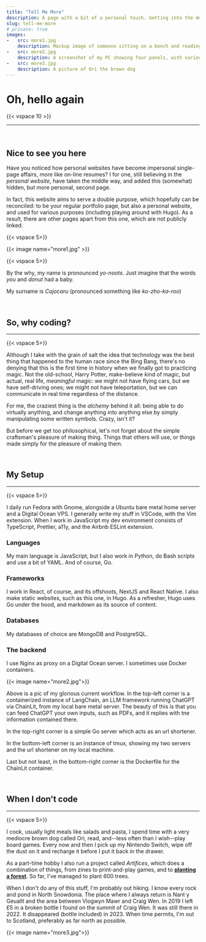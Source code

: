 ```yaml
---
title: "Tell Me More"
description: A page with a bit of a personal touch. Getting into the details of what and why I code, and beyond.
slug: tell-me-more
# private: true
images:
-   src: more1.jpg
    description: Mockup image of someone sitting on a bench and reading a paper with the title "Web Developer Makes Portfolio"
-   src: more2.jpg
    description: A screenshot of my PC showing four panels, with various projects
-   src: more3.jpg
    description: A picture of Ori the brown dog
---
```

# Oh, hello again
{{< vspace 10 >}}
***
&nbsp;
## Nice to see you here

Have you noticed how personal websites have become impersonal single-page affairs, more like on-line resumes? I for one, still believing in the *personal website*, have taken the middle way, and added this (somewhat) hidden, but more personal, second page. 

In fact, this website aims to serve a double purpose, which hopefully can be reconciled: to be your regular portfolio page, but also a personal website, and used for various purposes (including playing around with Hugo). As a result, there are other pages apart from this one, which are not publicly linked.

{{< vspace 5>}}

{{< image name="more1.jpg" >}}

{{< vspace 5>}}

By the why, my name is pronounced *yo-noots*. Just imagine that the words *you* and *donut* had a baby.

My surname is *Cojocaru* (pronounced something like *ko-zho-ka-roo*)

&nbsp;

## So, why coding?
***
{{< vspace 5>}}

Although I take with the grain of salt the idea that technology was the best thing that happened to the human race since the Bing Bang, there's no denying that this is the first time in history when we finally got to practicing magic. Not the old-school, Harry Potter, make-believe kind of magic, but actual, real life, *meaningful* magic: we might not have flying cars, but we have self-driving ones; we might not have teleportation, but we can communicate in real time regardless of the distance.


For me, the craziest thing is the *alchemy* behind it all: being able to do virtually anything, and change anything into anything else by simply manipulating some written symbols. Crazy, isn't it?

But before we get too philosophical, let's not forget about the simple craftsman's pleasure of making thing. Things that others will use, or things made simply for the pleasure of making them.

&nbsp;

## My Setup
***
{{< vspace 5>}}

I daily run Fedora with Gnome, alongside a Ubuntu bare metal home server and a Digital Ocean VPS. I generally write my stuff in VSCode, with the Vim extension. When I work in JavaScript my dev environment consists of TypeScript, Prettier, a11y, and the Airbnb ESLint extension.

### Languages
My main language is JavaScript, but I also work in Python, do Bash scripts and use a bit of YAML. And of course, Go.

### Frameworks
I work in React, of course, and its offshoots, NextJS and React Native. I also make static websites, such as this one, in Hugo. As a refresher, Hugo uses Go under the hood, and markdown as its source of content.

### Databases
My databases of choice are MongoDB and PostgreSQL.

### The backend
I use Nginx as proxy on a Digital Ocean server. I sometimes use Docker containers.

{{< image name="more2.jpg">}}

Above is a pic of my glorious current workflow. In the top-left corner is a containerized instance of LangChain, an LLM framework running ChatGPT via ChainLit, from my local bare metal server. The beauty of this is that you can feed ChatGPT your own inputs, such as PDFs, and it replies with tne information contained there.

In the top-right corner is a simple Go server which acts as an url shortener. 

In the bottom-left corner is an instance of tmux, showing my two servers and the url shortener on my local machine.

Last but not least, in the bottom-right corner is the Dockerfile for the ChainLit container.

&nbsp;

## When I don't code
***
{{< vspace 5>}}

I cook, usually light meals like salads and pasta, I spend time with a very mediocre brown dog called Ori, read, and--less often than I wish--play board games. Every now and then I pick up my Nintendo Switch, wipe off the dust on it and recharge it before I put it back in the drawer.

As a part-time hobby I also run a project called *Artifices*, which does a combination of things, from zines to print-and-play games, and to [**planting a forest**](https://ecologi.com/artifices). So far, I've managed to plant 600 trees.

When I don't do any of this stuff, I'm probably out hiking. I know every rock and pond in North Snowdonia. The place where I always return is Nant y Geuallt and the area between Vlogwyn Mawr and Craig Wen. In 2019 I left £5 in a broken bottle I found on the summit of Craig Wen. It was still there in 2022. It disappeared (bottle included) in 2023. When time permits, I'm out to Scotland, preferably as far north as possible.

{{< image name="more3.jpg">}}